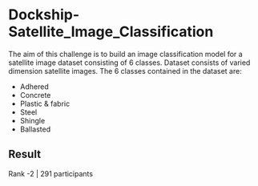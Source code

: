 # Dockship-Satellite_Image_Classification
The aim of this challenge is to build an image classification model for a satellite image dataset consisting of 6 classes. Dataset consists of varied dimension satellite images.
The 6 classes contained in the dataset are:

- Adhered
- Concrete
- Plastic & fabric
- Steel
- Shingle
- Ballasted

## Result
Rank -2 | 291 participants
